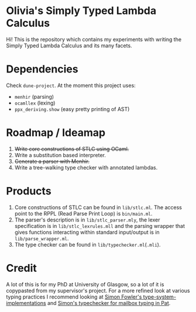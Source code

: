 # Olivia's Simply Typed Lambda Calculus
Hi! This is the repository which contains my experiments with writing the Simply Typed Lambda Calculus and its many facets.

# Dependencies
Check `dune-project`. At the moment this project uses:
- `menhir` (parsing)
- `ocamllex` (lexing)
- `ppx_deriving.show` (easy pretty printing of AST)

# Roadmap / Ideamap
1. ~~Write core constructions of STLC using OCaml.~~
2. Write a substitution based interpreter.
3. ~~Generate a parser with Menhir.~~
4. Write a tree-walking type checker with annotated lambdas.

# Products
1. Core constructions of STLC can be found in `lib/stlc.ml`. The access point to the RPPL (Read Parse Print Loop) is `bin/main.ml`.
3. The parser's description is in `lib/stlc_parser.mly`, the lexer specification is in `lib/stlc_lexrules.mll` and the parsing wrapper that gives functions interacting within standard input/output is in `lib/parse_wrapper.ml`.
4. The type checker can be found in `lib/typechecker.ml`(`.mli`).

# Credit
A lot of this is for my PhD at University of Glasgow, so a lot of it is copypasted from my supervisor's project. For a more refined look at various typing practices I recommend looking at [Simon Fowler's type-system-implementations](https://github.com/SimonJF/type-system-implementations) and [Simon's typechecker for mailbox typing in Pat](https://github.com/SimonJF/mbcheck).
